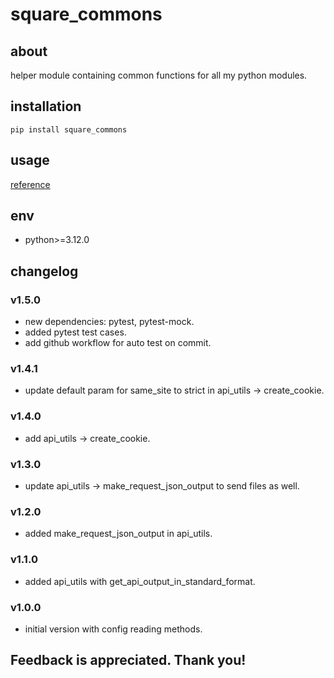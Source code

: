 # square_commons

## about

helper module containing common functions for all my python modules.

## installation

```shell
pip install square_commons
```

## usage

[reference](./usage)

## env

- python>=3.12.0

## changelog

### v1.5.0

- new dependencies: pytest, pytest-mock.
- added pytest test cases.
- add github workflow for auto test on commit.

### v1.4.1

- update default param for same_site to strict in api_utils -> create_cookie.

### v1.4.0

- add api_utils -> create_cookie.

### v1.3.0

- update api_utils -> make_request_json_output to send files as well.

### v1.2.0

- added make_request_json_output in api_utils.

### v1.1.0

- added api_utils with get_api_output_in_standard_format.

### v1.0.0

- initial version with config reading methods.

## Feedback is appreciated. Thank you!